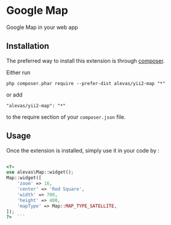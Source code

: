 Google Map
==========
Google Map in your web app

Installation
------------

The preferred way to install this extension is through [composer](http://getcomposer.org/download/).

Either run

```
php composer.phar require --prefer-dist alevas/yii2-map "*"
```

or add

```
"alevas/yii2-map": "*"
```

to the require section of your `composer.json` file.


Usage
-----

Once the extension is installed, simply use it in your code by  :

```php

<?= 
use alevas\Map::widget();	
Map::widget([
    'zoom' => 16,
    'center' => 'Red Square',
    'width' => 700,
    'height' => 400,
    'mapType' => Map::MAP_TYPE_SATELLITE,
]);
?>  ```